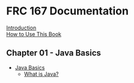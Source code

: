 # FRC 167 Documentation
[Introduction](./introduction.md)\
[How to Use This Book](./how-to-use-this-book.md)

## Chapter 01 - Java Basics
- [Java Basics](chapter-01-java-basics/chapter-overview.md)
    - [What is Java?](chapter-01-java-basics/what-is-java.md)
